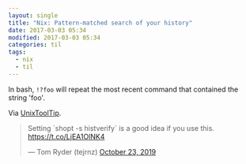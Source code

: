 ```yaml
---
layout: single
title: "Nix: Pattern-matched search of your history"
date: 2017-03-03 05:34
modified: 2017-03-03 05:34
categories: til
tags:
  - nix
  - til
---
```


In bash, `!?foo` will repeat the most recent command that contained the string 'foo'.

Via [UnixToolTip](https://twitter.com/UnixToolTip/status/884814594232987648).

<blockquote class="twitter-tweet">
<p lang="en" dir="ltr">
Setting `shopt -s histverify` is a good idea if you use this.
<a href="https://t.co/LjEA1OlNK4">https://t.co/LjEA1OlNK4</a>
</p>
&mdash; Tom Ryder (tejrnz)
<a href="https://twitter.com/tejrnz/status/1187076684316434432?ref_src=twsrc%5Etfw">October 23, 2019</a>
</blockquote>
<script async src="https://platform.twitter.com/widgets.js" charset="utf-8"></script>

